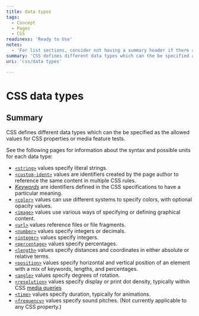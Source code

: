 ```yaml
---
title: data types
tags:
  - Concept
  - Pages
  - CSS
readiness: 'Ready to Use'
notes:
  - 'For list sections, consider not having a summary header if there are no other sections.'
summary: 'CSS defines different data types which can the be specified as the allowed values for CSS properties or media feature tests.'
uri: 'css/data types'

---
```

# CSS data types

## Summary

CSS defines different data types which can the be specified as the allowed values for CSS properties or media feature tests.

 See the following pages for information about the syntax and possible units for each data type:

-   [`<string>`](/css/data_types/string) values specify literal strings.
-   [`<custom-ident>`](/css/data_types/custom_ident) values are identifiers created by the page author to reference the same content in multiple CSS rules.
-   [*Keywords*](/css/data_types/keyword) are identifiers defined in the CSS specifications to have a particular meaning.
-   [`<color>`](/css/data_types/color) values can use different systems to specify colors, with optional opacity values.
-   [`<image>`](/css/data_types/image) values use various ways of specifying or defining graphical content.
-   [`<url>`](/css/data_types/url) values reference files or file fragments.
-   [`<number>`](/css/data_types/number) values specify integers or decimals.
-   [`<integer>`](/css/data_types/integer) values specify integers.
-   [`<percentage>`](/css/data_types/percentage) values specify percentages.
-   [`<length>`](/css/data_types/length) values specify distances and coordinates in either absolute or relative terms.
-   [`<position>`](/css/data_types/position) values specify horizontal and vertical position of an element with a mix of keywords, lengths, and percentages.
-   [`<angle>`](/css/data_types/angle) values specify degrees of rotation.
-   [`<resolution>`](/css/data_types/resolution) values specify display or print dot density, typically within CSS [media queries](/css/mediaqueries)
-   [`<time>`](/css/data_types/time) values specify duration, typically for animations.
-   [`<frequency>`](/css/data_types/frequency) values specify sound pitches. (Not currently applicable to any CSS property.)

